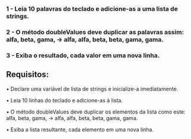 ### 1 - Leia 10 palavras do teclado e adicione-as a uma lista de strings.

### 2 - O método doubleValues ​​deve duplicar as palavras assim: alfa, beta, gama, -> alfa, alfa, beta, beta, gama, gama.

### 3 - Exiba o resultado, cada valor em uma nova linha. 
##
## Requisitos:

 • Declare uma variável de lista de strings e inicialize-a imediatamente.
 
 • Leia 10 linhas do teclado e adicione-as à lista.

 • O método doubleValues ​​deve duplicar os elementos da lista como este: alfa, beta, gama, -> alfa, alfa, beta, beta, gama, gama.

• Exiba a lista resultante, cada elemento em uma nova linha.